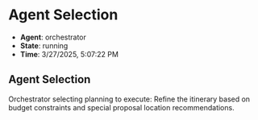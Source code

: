 # Agent Selection

- **Agent**: orchestrator
- **State**: running
- **Time**: 3/27/2025, 5:07:22 PM

## Agent Selection

Orchestrator selecting planning to execute: Refine the itinerary based on budget constraints and special proposal location recommendations.

